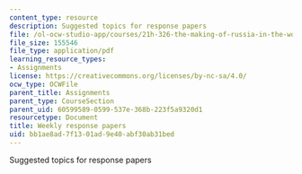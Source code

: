 ```yaml
---
content_type: resource
description: Suggested topics for response papers
file: /ol-ocw-studio-app/courses/21h-326-the-making-of-russia-in-the-worlds-of-byzantium-mongolia-and-europe-spring-1998/bb1ae8ad7f1301ad9e40abf30ab31bed_asgmt2.pdf
file_size: 155546
file_type: application/pdf
learning_resource_types:
- Assignments
license: https://creativecommons.org/licenses/by-nc-sa/4.0/
ocw_type: OCWFile
parent_title: Assignments
parent_type: CourseSection
parent_uid: 60599589-0599-537e-368b-223f5a9320d1
resourcetype: Document
title: Weekly response papers
uid: bb1ae8ad-7f13-01ad-9e40-abf30ab31bed
---
```

Suggested topics for response papers
